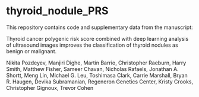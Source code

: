 # thyroid_nodule_PRS

This repository contains code and supplementary data from the manuscript:

Thyroid cancer polygenic risk score combined with deep learning analysis of ultrasound images improves the classification of thyroid nodules as benign or malignant. 

Nikita Pozdeyev, Manjiri Dighe, Martin Barrio, Christopher Raeburn, Harry Smith, Matthew Fisher, Sameer Chavan, Nicholas Rafaels, Jonathan A. Shortt, Meng Lin, Michael G. Leu, Toshimasa Clark, Carrie Marshall, Bryan R. Haugen, Devika Subramanian, Regeneron Genetics Center, Kristy Crooks, Christopher Gignoux, Trevor Cohen

